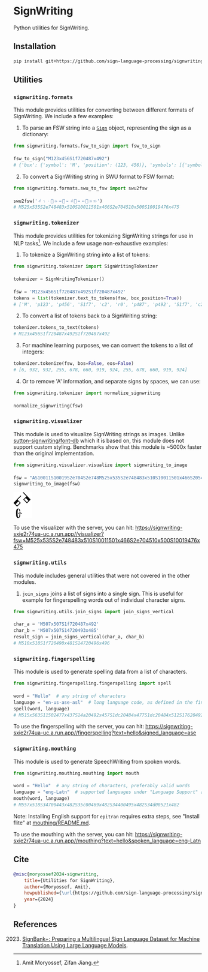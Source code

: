# SignWriting

Python utilities for SignWriting.

## Installation

```bash
pip install git+https://github.com/sign-language-processing/signwriting
```

## Utilities

### `signwriting.formats`

This module provides utilities for converting between different formats of SignWriting.
We include a few examples:

1. To parse an FSW string into a [`Sign`](signwriting/types.py) object, representing the sign as a dictionary:

```python
from signwriting.formats.fsw_to_sign import fsw_to_sign

fsw_to_sign("M123x456S1f720487x492")
# {'box': {'symbol': 'M', 'position': (123, 456)}, 'symbols': [{'symbol': 'S1f720', 'position': (487, 492)}]}
```

2. To convert a SignWriting string in SWU format to FSW format:

```python
from signwriting.formats.swu_to_fsw import swu2fsw

swu2fsw('𝠃𝤟𝤩񋛩𝣵𝤐񀀒𝤇𝣤񋚥𝤐𝤆񀀚𝣮𝣭')
# M525x535S2e748483x510S10011501x466S2e704510x500S10019476x475
```

### `signwriting.tokenizer`

This module provides utilities for tokenizing SignWriting strings for use in NLP tasks[^1].
We include a few usage non-exhaustive examples:

1. To tokenize a SignWriting string into a list of tokens:

```python
from signwriting.tokenizer import SignWritingTokenizer

tokenizer = SignWritingTokenizer()

fsw = 'M123x456S1f720487x492S1f720487x492'
tokens = list(tokenizer.text_to_tokens(fsw, box_position=True))
# ['M', 'p123', 'p456', 'S1f7', 'c2', 'r0', 'p487', 'p492', 'S1f7', 'c2', 'r0', 'p487', 'p492'])
```

2. To convert a list of tokens back to a SignWriting string:

```python
tokenizer.tokens_to_text(tokens)
# M123x456S1f720487x492S1f720487x492
```

3. For machine learning purposes, we can convert the tokens to a list of integers:

```python
tokenizer.tokenize(fsw, bos=False, eos=False)
# [6, 932, 932, 255, 678, 660, 919, 924, 255, 678, 660, 919, 924]
```

4. Or to remove 'A' information, and separate signs by spaces, we can use:

```python
from signwriting.tokenizer import normalize_signwriting

normalize_signwriting(fsw)
```

### `signwriting.visualizer`

This module is used to visualize SignWriting strings as images.
Unlike [sutton-signwriting/font-db](https://github.com/sutton-signwriting/font-db/) which it is based on, this module
does not support custom styling. Benchmarks show that this module is ~5000x faster than the original implementation.

```python
from signwriting.visualizer.visualize import signwriting_to_image

fsw = "AS10011S10019S2e704S2e748M525x535S2e748483x510S10011501x466S20544510x500S10019476x475"
signwriting_to_image(fsw)
```

![AS10011S10019S2e704S2e748M525x535S2e748483x510S10011501x466S20544510x500S10019476x475](signwriting/visualizer/test_assets/AS10011S10019S2e704S2e748M525x535S2e748483x510S10011501x466S20544510x500S10019476x475.png)

To use the visualizer with the server, you can hit:
https://signwriting-sxie2r74ua-uc.a.run.app//visualizer?fsw=M525x535S2e748483x510S10011501x466S2e704510x500S10019476x475

### `signwriting.utils`

This module includes general utilities that were not covered in the other modules.

1. `join_signs` joins a list of signs into a single sign.
   This is useful for example for fingerspelling words out of individual character signs.

```python
from signwriting.utils.join_signs import join_signs_vertical

char_a = 'M507x507S1f720487x492'
char_b = 'M507x507S14720493x485'
result_sign = join_signs_vertical(char_a, char_b)
# M510x518S1f720490x481S14720496x496
```


### `signwriting.fingerspelling`

This module is used to generate spelling data from a list of characters.

```python
from signwriting.fingerspelling.fingerspelling import spell

word = "Hello"  # any string of characters
language = "en-us-ase-asl"  # long language code, as defined in the fingerspelling README
spell(word, language)
# M515x563S11502477x437S14a20492x457S1dc20484x477S1dc20484x512S17620492x547
```

To use the fingerspelling with the server, you can hit:
https://signwriting-sxie2r74ua-uc.a.run.app//fingerspelling?text=hello&signed_language=ase

### `signwriting.mouthing`

This module is used to generate SpeechWriting from spoken words.

```python
from signwriting.mouthing.mouthing import mouth

word = "Hello"  # any string of characters, preferably valid words
language = "eng-Latn"  # supported languages under "Language Support" at https://pypi.org/project/epitran/
mouth(word, language)
# M557x518S34700443x482S35c00469x482S34400495x482S34d00521x482
```

Note: Installing English support for `epitran` requires extra steps, 
see "Install flite" at [mouthing/README.md](signwriting/mouthing/README.md).

To use the mouthing with the server, you can hit:
https://signwriting-sxie2r74ua-uc.a.run.app//mouthing?text=hello&spoken_language=eng-Latn


## Cite

```bibtex
@misc{moryossef2024-signwriting, 
    title={Utilities for SignWriting},
    author={Moryossef, Amit},
    howpublished={\url{https://github.com/sign-language-processing/signwriting}},
    year={2024}
}
```

## References

[^1]: Amit Moryossef, Zifan Jiang.

2023. [SignBank+: Preparing a Multilingual Sign Language Dataset for Machine Translation Using Large Language Models](https://arxiv.org/abs/2309.11566).

